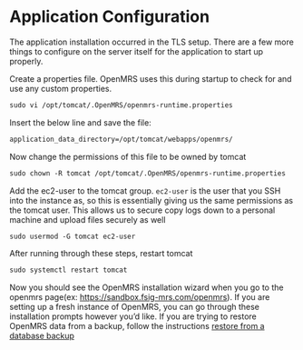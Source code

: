 # Application Configuration

The application installation occurred in the TLS setup. There are a few more things to configure on the server itself for the application to start up properly. 

Create a properties file. OpenMRS uses this during startup to check for and use any custom properties. 

```xml
sudo vi /opt/tomcat/.OpenMRS/openmrs-runtime.properties
```

Insert the below line and save the file:

```xml
application_data_directory=/opt/tomcat/webapps/openmrs/
```

Now change the permissions of this file to be owned by tomcat

```xml
sudo chown -R tomcat /opt/tomcat/.OpenMRS/openmrs-runtime.properties
```

Add the ec2-user to the tomcat group. `ec2-user` is the user that you SSH into the instance as, so this is essentially giving us the same permissions as the tomcat user. This allows us to secure copy logs down to a personal machine and upload files securely as well

```xml
sudo usermod -G tomcat ec2-user
```

After running through these steps, restart tomcat

```xml
sudo systemctl restart tomcat
```

Now you should see the OpenMRS installation wizard when you go to the openmrs page(ex: https://sandbox.fsig-mrs.com/openmrs). If you are setting up a fresh instance of OpenMRS, you can go through these installation prompts however you’d like. If you are trying to restore OpenMRS data from a backup, follow the instructions [restore from a database backup](Restoring%20from%20a%20database%20backup%2015a937b9044780298f36d93b32c88d12.md)